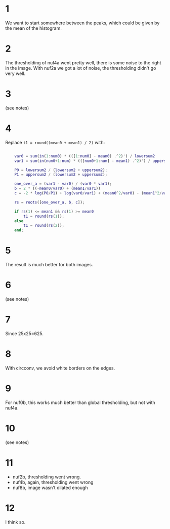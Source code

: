 # 1

We want to start somewhere between the peaks, which
could be given by the mean of the histogram.
# 2

The thresholding of nuf4a went pretty well, there is some noise to the right in the image.
With nuf2a we got a lot of noise, the thresholding didn't go very well.

# 3

(see notes)

# 4

Replace `t1 = round((mean0 + mean1) / 2)` with:

```matlab

	var0 = sum(in(1:num0) * (([1:num0] - mean0) .^2)') / lowersum2
	var1 = sum(in(num0+1:num) * (([num0+1:num] - mean1) .^2)') / uppersum2

	P0 = lowersum2 / (lowersum2 + uppersum2);
	P1 = uppersum2 / (lowersum2 + uppersum2);

	one_over_a = (var1 - var0) / (var0 * var1);
	b = 2 * ((-mean0/var0) + (mean1/var1))
	c = -2 * log(P0/P1) + log(var0/var1) + (mean0^2/var0) - (mean1^2/var1)

	rs = roots([one_over_a, b, c]);

	if rs(1) <= mean1 && rs(1) >= mean0
		t1 = round(rs(1));
	else
		t1 = round(rs(2));
    end;
```

# 5

The result is much better for both images.

# 6

(see notes)

# 7

Since 25x25=625.

# 8

With circconv, we avoid white borders on the edges.

# 9

For nuf0b, this works much better than global thresholding, but not with nuf4a.

# 10

(see notes)

# 11

- nuf2b, thresholding went wrong.
- nuf4b, again, thresholding went wrong
- nuf8b, image wasn't dilated enough

# 12

I think so.

